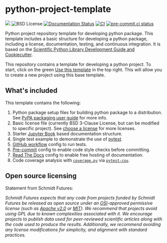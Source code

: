 # python-project-template

<span><img src="https://img.shields.io/badge/SSEC-Project-purple?logo=data:image/png;base64,iVBORw0KGgoAAAANSUhEUgAAAA0AAAAOCAQAAABedl5ZAAAACXBIWXMAAAHKAAABygHMtnUxAAAAGXRFWHRTb2Z0d2FyZQB3d3cuaW5rc2NhcGUub3Jnm+48GgAAAMNJREFUGBltwcEqwwEcAOAfc1F2sNsOTqSlNUopSv5jW1YzHHYY/6YtLa1Jy4mbl3Bz8QIeyKM4fMaUxr4vZnEpjWnmLMSYCysxTcddhF25+EvJia5hhCudULAePyRalvUteXIfBgYxJufRuaKuprKsbDjVUrUj40FNQ11PTzEmrCmrevPhRcVQai8m1PRVvOPZgX2JttWYsGhD3atbHWcyUqX4oqDtJkJiJHUYv+R1JbaNHJmP/+Q1HLu2GbNoSm3Ft0+Y1YMdPSTSwQAAAABJRU5ErkJggg==&style=plastic" /><span>
![BSD License](https://badgen.net/badge/license/BSD-3-Clause/blue)
[![Documentation Status](https://readthedocs.org/projects/ssec-python-project-template/badge/?version=latest)](https://ssec-python-project-template.readthedocs.io/en/latest/?badge=latest)
[![CI](https://github.com/uw-ssec/python-project-template/actions/workflows/ci.yaml/badge.svg)](https://github.com/uw-ssec/python-project-template/actions/workflows/ci.yaml)
[![pre-commit.ci status](https://results.pre-commit.ci/badge/github/uw-ssec/python-project-template/main.svg)](https://results.pre-commit.ci/latest/github/uw-ssec/python-project-template/main)

Python project repository template for developing python package. This template
includes a basic structure for developing a python package, including a license,
documentation, testing, and continuous integration. It is based on the
[Scientific Python Library Development Guide and Cookiecutter](https://github.com/scientific-python/cookie).

This repository contains a template for developing a python project. To start,
click on the green
[Use this template](https://github.com/uw-ssec/python-project-template/generate)
in the top right. This will allow you to create a new project using this base
template.

## What's included

This template contains the following:

1. Python package setup files for building python package to a distribution. See
   [PyPA packaging user guide](https://packaging.python.org/en/latest/) for more
   info.
2. Basic license file (currently BSD 3-Clause License, but can be modified to
   specific project). See [choose a license](https://choosealicense.com/) for
   more licenses.
3. Starter [Jupyter Book](https://jupyterbook.org) based documentation
   structure.
4. Single test example to demonstrate the use of
   [pytest](https://docs.pytest.org/en/7.2.x/).
5. [GitHub workflow](https://docs.github.com/en/actions/using-workflows/workflow-syntax-for-github-actions)
   config to run tests.
6. [Pre-commit](https://pre-commit.com/) config to enable code style checks
   before committing.
7. [Read The Docs](https://readthedocs.org/) config to enable free hosting of
   documentation.
8. Code coverage analysis with
   [`coverage.py`](https://coverage.readthedocs.io/en/7.2.3/) via
   [`pytest-cov`](https://pytest-cov.readthedocs.io/en/latest/).

## Open source licensing

Statement from Schmidt Futures:

_Schmidt Futures expects that any code from projects funded by Schmidt Futures
be released as open source under an
[OSI](https://opensource.org/licenses)-approved permissive license (such as
[Apache v2.0](https://choosealicense.com/licenses/apache-2.0/) or
[MIT](https://choosealicense.com/licenses/mit/)). We recommend that projects
avoid using GPL due to known complexities associated with it. We encourage
projects to publish data used for peer-reviewed scientific articles along with
the code used to produce the results. Additionally, we recommend avoiding any
license modifications for simplicity, and alignment with standard practices._
